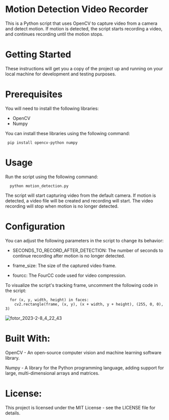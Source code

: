 # Motion Detection Video Recorder

This is a Python script that uses OpenCV to capture video from a camera and detect motion. If motion is detected, the script starts recording a video, and continues recording until the motion stops.

# Getting Started

These instructions will get you a copy of the project up and running on your local machine for development and testing purposes.

# Prerequisites


You will need to install the following libraries:

  - OpenCV
  - Numpy

You can install these libraries using the following command:
```
 pip install opencv-python numpy
```

# Usage

Run the script using the following command:

```
  python motion_detection.py
```
The script will start capturing video from the default camera. If motion is detected, a video file will be created and recording will start. The video recording will stop when motion is no longer detected.

# Configuration

You can adjust the following parameters in the script to change its behavior:

  - SECONDS_TO_RECORD_AFTER_DETECTION: The number of seconds to continue recording after motion is no longer detected.

  - frame_size: The size of the captured video frame.

  - fourcc: The FourCC code used for video compression.

To visualize the script's tracking frame, uncomment the following code in the script:

  
      for (x, y, width, height) in faces:
        cv2.rectangle(frame, (x, y), (x + width, y + height), (255, 0, 0), 3)
        
![fotor_2023-2-8_4_22_43](https://user-images.githubusercontent.com/122713100/217488731-f4b03961-8bb7-45f0-af8a-8a3518a9b963.png)

# Built With:

OpenCV - An open-source computer vision and machine learning software library.

Numpy - A library for the Python programming language, adding support for large, multi-dimensional arrays and matrices.

# License:

This project is licensed under the MIT License - see the LICENSE file for details.
